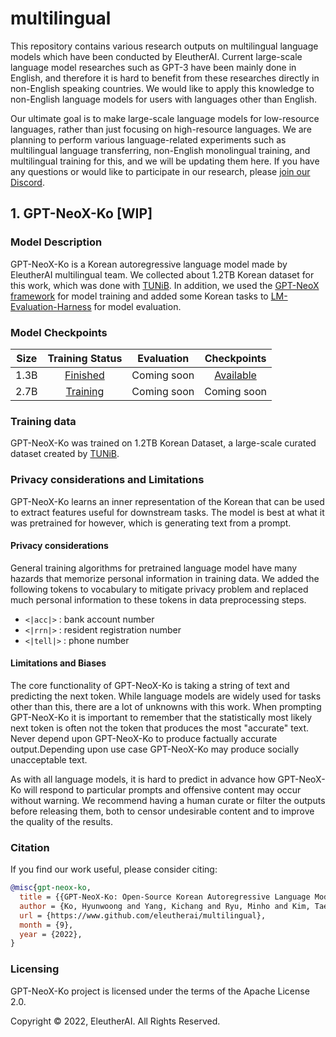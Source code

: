 # multilingual
This repository contains various research outputs on multilingual language models which have been conducted by EleutherAI. Current large-scale language model researches such as GPT-3 have been mainly done in English, and therefore it is hard to benefit from these researches directly in non-English speaking countries. We would like to apply this knowledge to non-English language models for users with languages other than English. 

Our ultimate goal is to make large-scale language models for low-resource languages, rather than just focusing on high-resource languages. We are planning to perform various language-related experiments such as multilingual language transferring, non-English monolingual training, and multilingual training for this, and we will be updating them here. If you have any questions or would like to participate in our research, please [join our Discord](https://discord.com/invite/zBGx3azzUn).

## 1. GPT-NeoX-Ko [WIP]
### Model Description
GPT-NeoX-Ko is a Korean autoregressive language model made by EleutherAI multilingual team. We collected about 1.2TB Korean dataset for this work, which was done with [TUNiB](https://tunib.ai/). In addition, we used the [GPT-NeoX framework](https://github.com/EleutherAI/gpt-neox) for model training and added some Korean tasks to [LM-Evaluation-Harness](https://github.com/EleutherAI/lm-evaluation-harness) for model evaluation.

### Model Checkpoints
| Size |                                      Training Status                                       | Evaluation  |                                                      Checkpoints                                                      |
|:----:|:------------------------------------------------------------------------------------------:|:-----------:|:---------------------------------------------------------------------------------------------------------------------:|
| 1.3B | [Finished](https://wandb.ai/eleutherai-oslo/gpt-neox-ko-1b?workspace=user-eleutherai-oslo) | Coming soon | [Available](https://huggingface.co/EleutherAI/gpt-neox-ko-1.3b) |
| 2.7B | [Training](https://wandb.ai/eleutherai-oslo/gpt-neox-ko-3b?workspace=user-eleutherai-oslo) | Coming soon |                                                      Coming soon                                                      |

### Training data
GPT-NeoX-Ko was trained on 1.2TB Korean Dataset, a large-scale curated dataset created by [TUNiB](https://tunib.ai/).

### Privacy considerations and Limitations

GPT-NeoX-Ko learns an inner representation of the Korean that can be used to extract features useful for downstream tasks. The model is best at what it was pretrained for however, which is generating text from a prompt.

#### Privacy considerations
General training algorithms for pretrained language model have many hazards that memorize personal information in training data. We added the following tokens to vocabulary to mitigate privacy problem and replaced much personal information to these tokens in data preprocessing steps.

* `<|acc|>` : bank account number
* `<|rrn|>` : resident registration number
* `<|tell|>` : phone number

#### Limitations and Biases

The core functionality of GPT-NeoX-Ko is taking a string of text and predicting the next token. While language models are widely used for tasks other than this, there are a lot of unknowns with this work. When prompting GPT-NeoX-Ko it is important to remember that the statistically most likely next token is often not the token that produces the most "accurate" text. Never depend upon GPT-NeoX-Ko to produce factually accurate output.Depending upon use case GPT-NeoX-Ko may produce socially unacceptable text.

As with all language models, it is hard to predict in advance how GPT-NeoX-Ko will respond to particular prompts and offensive content may occur without warning. We recommend having a human curate or filter the outputs before releasing them, both to censor undesirable content and to improve the quality of the results.

### Citation

If you find our work useful, please consider citing:

```bibtex
@misc{gpt-neox-ko,
  title = {{GPT-NeoX-Ko: Open-Source Korean Autoregressive Language Model}},
  author = {Ko, Hyunwoong and Yang, Kichang and Ryu, Minho and Kim, Taekyun and Yang, Seungmu and Hyun, Jiwoong and Park, Sungho and Ryu, Myunghyun and Keum, Bitna and Oh, Saechan and Kim, Soohwan and Park, Kyubyong},
  url = {https://www.github.com/eleutherai/multilingual},
  month = {9},
  year = {2022},
}
```

### Licensing
GPT-NeoX-Ko project is licensed under the terms of the Apache License 2.0.

Copyright © 2022, EleutherAI. All Rights Reserved.
